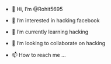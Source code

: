 - 👋 Hi, I’m @Rohit5695
- 👀 I’m interested in hacking facebook
- 🌱 I’m currently learning hacking
- 💞️ I’m looking to collaborate on hacking

- 📫 How to reach me ...

<!---
Rohit5695/Rohit5695 is a ✨ special ✨ repository because its `README.md` (this file) appears on your GitHub profile.
You can click the Preview link to take a look at your changes.
--->
